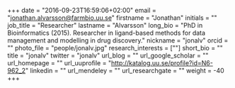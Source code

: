 +++
date = "2016-09-23T16:59:06+02:00"
email = "jonathan.alvarsson@farmbio.uu.se"
firstname = "Jonathan"
initials = ""
job_title = "Researcher"
lastname = "Alvarsson"
long_bio = "PhD in Bioinformatics (2015). Researcher in ligand-based methods for data management and modelling in drug discovery."
nickname = "jonalv"
orcid = ""
photo_file = "people/jonalv.jpg"
research_interests = [""]
short_bio = ""
title = "jonalv"
twitter = "jonalv"
url_blog = ""
url_google_scholar = ""
url_homepage = ""
url_uuprofile = "http://katalog.uu.se/profile?id=N6-962_2"
linkedin = ""
url_mendeley = ""
url_researchgate = ""
weight = -40
+++

